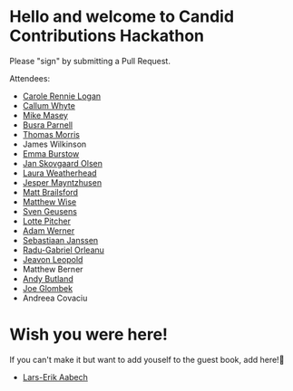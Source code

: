 # Hello and welcome to Candid Contributions Hackathon

Please "sign" by submitting a Pull Request.

Attendees:
- [Carole Rennie Logan](https://twitter.com/crgrieve)
- [Callum Whyte](https://twitter.com/callumbwhyte)
- [Mike Masey](https://twitter.com/MikeMasey)
- [Busra Parnell](https://twitter.com/onlybusranow)
- [Thomas Morris](https://twitter.com/mozzydev)
- James Wilkinson
- [Emma Burstow](https://twitter.com/emaburst)
- [Jan Skovgaard Olsen](https://twitter.com/therealbatjan)
- [Laura Weatherhead](https://twitter.com/lssweatherhead)
- [Jesper Mayntzhusen](https://twitter.com/JesperMayn)
- [Matt Brailsford](https://twitter.com/mattbrailsford)
- [Matthew Wise](https://twitter.com/waltza86)
- [Sven Geusens](https://twitter.com/Migaroez)
- [Lotte Pitcher](https://twitter.com/lottepitcher)
- [Adam Werner](https://twitter.com/castellantech)
- [Sebastiaan Janssen](https://twitter.com/cultiv)
- [Radu-Gabriel Orleanu](https://twitter.com/raduorleanu)
- [Jeavon Leopold](https://twitter.com/crumpled_jeavon)
- Matthew Berner
- [Andy Butland](https://twitter.com/andybutland)
- [Joe Glombek](https://twitter.com/joeglombek)
- Andreea Covaciu
# Wish you were here!
If you can't make it but want to add youself to the guest book, add here!💜

- [Lars-Erik Aabech](https://twitter.com/bleedo)
